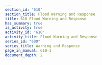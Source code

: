 ```yaml
---
section_id: "610"
section_title: Flood Warning and Response
title: 610 Flood Warning and Response
has_summary: true
is_activity: true
activity_id: "610"
activity_title: Flood Warning and Response
series_id: "600"
series_title: Warning and Response
page_in_manual: 610-1
document_depth: 2
---
```

